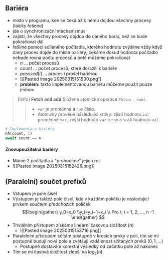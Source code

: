 ## Bariéra
- místo v programu, kde se čeká až k němu dojdou všechny procesy (laicky řešeno)
- jde o synchronizační mechanismus
- zajistí, že všechny procesy dojdou do daného bodu, než se bude pokračovat dál
- řešíme pomocí sdíleného počítadla, kterého hodnotu zvýšíme vždy když daný proces dojde do místa bariéry; čekáme dokud hodnota počítadlo nebude rovna počtu procesů a poté můžeme pokračovat
	- $n$ ... počet procesů
	- $count$ ... počet procesů, které dorazili k bariéře
	- $passsed[i]$ ... proces $i$ prošel bariérou
	- ![[Pasted image 20250315151900.png]]
	- **problém:** takto implementovanou bariéru můžeme použít pouze jednou
>[!info]
>**Fetch and add**
> Složená atomická operace `FA(var, num)`.
>> - `var` je proměnná a `num` číslo.
>> - Atomicky provede následující kroky: zjistí hodnotu `val` proměnné `var`, zvýší hodnotu `var` o `num` a vrátí hodnotu `val`.
```python
# Implementace bariéry
FA(count, 1)
await count == n
```
#### Znovupoužitelná bariéry
- Máme 2 počítadla a "prohodíme" jejich roli
- ![[Pasted image 20250315152426.png]]
## (Paralelní) součet prefixů
- Vstupem je pole čísel
- Výstupem je taktéž pole čísel, kde v každém políčku je následující prvkem součtem předchozích políček
$$\begin{gather}
y_0​=x_0 \\​​
y_i=y_i−1+x_i \\
Pro \; i = 1, 2, ..., n -1
\end{gather}
$$
- Triviálním přístupem získáme lineární časovou složitost ($n$)
	- ![[Pasted image 20250315153716.png]]
- Paralelním přístupem sčítám postupně v krocích prvky v poli, tím se mi postupně budují nová pole a zvětšuji vzdálenost sčítaných prvků ($0, 1, ...$)
	- Postupně dostavám korektní výsledky od začátku pole až nakonec
- Tím se mi časová složitost zlepší na $log_2(n)$
